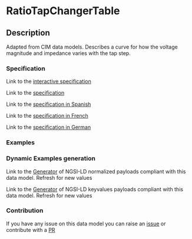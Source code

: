 # RatioTapChangerTable

## Description 

Adapted from CIM data models. Describes a curve for how the voltage magnitude and impedance varies with the tap step.
### Specification

Link to the [interactive specification](https://swagger.lab.fiware.org/?url=https://smart-data-models.github.io/dataModel.EnergyCIM/RatioTapChangerTable/swagger.yaml)

Link to the [specification](https://smart-data-models.github.io/dataModel.EnergyCIM/RatioTapChangerTable/doc/spec.md)

Link to the [specification in Spanish](https://smart-data-models.github.io/dataModel.EnergyCIM/RatioTapChangerTable/doc/spec_ES.md)

Link to the [specification in French](https://smart-data-models.github.io/dataModel.EnergyCIM/RatioTapChangerTable/doc/spec_FR.md)

Link to the [specification in German](https://smart-data-models.github.io/dataModel.EnergyCIM/RatioTapChangerTable/doc/spec_DE.md)
### Examples
### Dynamic Examples generation

Link to the [Generator](https://smartdatamodels.org/extra/ngsi-ld_generator_v0.92.php?schemaUrl=https://raw.githubusercontent.com/smart-data-models/dataModel.EnergyCIM/master/RatioTapChangerTable/schema.json&email=info@smartdatamodels.org) of NGSI-LD normalized payloads compliant with this data model. Refresh for new values

Link to the [Generator](https://smartdatamodels.org/extra/ngsi-ld_generator_keyvalues_v0.92.php?schemaUrl=https://raw.githubusercontent.com/smart-data-models/dataModel.EnergyCIM/master/RatioTapChangerTable/schema.json&email=info@smartdatamodels.org) of NGSI-LD keyvalues payloads compliant with this data model. Refresh for new values
### Contribution

 If you have any issue on this data model you can raise an [issue](https://github.com/smart-data-models/dataModel.EnergyCIM/issues)  or contribute with a [PR](https://github.com/smart-data-models/dataModel.EnergyCIM/pulls)